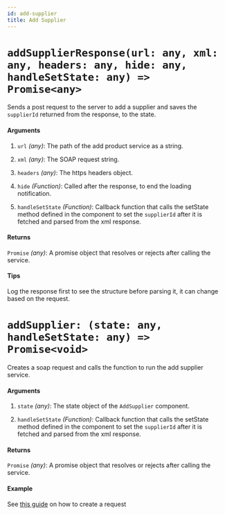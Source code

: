 ```yaml
---
id: add-supplier
title: Add Supplier
---
```


# `addSupplierResponse(url: any, xml: any, headers: any, hide: any, handleSetState: any) => Promise<any>`

Sends a post request to the server to add a supplier and saves the `supplierId` returned from the response, to the state.

#### Arguments

1. `url` _(any)_: The path of the add product service as a string.

2. `xml` _(any)_: The SOAP request string.

3. `headers` _(any)_: The https headers object.

4. `hide` _(Function)_: Called after the response, to end the loading notification.

5. `handleSetState` _(Function)_: Callback function that calls the setState method defined in the component to set the `supplierId` after it is fetched and parsed from the xml response.

#### Returns

`Promise` _(any)_: A promise object that resolves or rejects after calling the service.

#### Tips

Log the response first to see the structure before parsing it, it can change based on the request.

# `addSupplier: (state: any, handleSetState: any) => Promise<void>`

Creates a soap request and calls the function to run the add supplier service.

#### Arguments

1. `state` _(any)_: The state object of the `AddSupplier` component.

2. `handleSetState` _(Function)_: Callback function that calls the setState method defined in the component to set the `supplierId` after it is fetched and parsed from the xml response.

#### Returns

`Promise` _(any)_: A promise object that resolves or rejects after calling the service.

#### Example

See [this guide](../guides/adding-processes) on how to create a request
